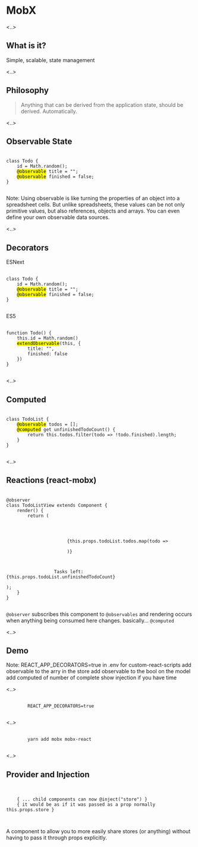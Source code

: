 # MobX

<..>

## What is it?

Simple, scalable, state management

<..>

## Philosophy
> Anything that can be derived from the application state, should be derived. Automatically.

<..>

## Observable State

<pre>
    <code data-trim data-noescape class="javascript">
class Todo {
    id = Math.random();
    <mark>@observable</mark> title = "";
    <mark>@observable</mark> finished = false;
}
    </code>
</pre>

Note:
Using observable is like turning the properties of an object into a spreadsheet cells. But unlike spreadsheets, these values can be not only primitive values, but also references, objects and arrays. You can even define your own observable data sources.

<..>

## Decorators

ESNext
<pre>
    <code data-trim data-noescape class="javascript">
class Todo {
    id = Math.random();
    <mark>@observable</mark> title = "";
    <mark>@observable</mark> finished = false;
}
    </code>
</pre>

ES5

<pre>
    <code data-trim data-noescape class="javascript">
function Todo() {
    this.id = Math.random()
    <mark>extendObservable</mark>(this, {
        title: "",
        finished: false
    })
}
    </code>
</pre>

<..>

## Computed

<pre>
    <code data-trim data-noescape class="javascript">
class TodoList {
    <mark>@observable</mark> todos = [];
    <mark>@computed</mark> get unfinishedTodoCount() {
        return this.todos.filter(todo => !todo.finished).length;
    }
}
    </code>
</pre>

<..>

## Reactions (react-mobx)

<pre>
    <code>
@observer
class TodoListView extends Component {
    render() {
        return (<div>
                  <ul>
                    {this.props.todoList.todos.map(todo =>
                        <TodoView todo={todo} key={todo.id} />
                    )}
                  </ul>
                  Tasks left: {this.props.todoList.unfinishedTodoCount}
                </div>);
    }
}
    </code>
</pre>

`@observer` subscribes this component to `@observables` and rendering occurs when anything being consumed here changes. basically... `@computed`

<..>

## Demo

Note:
REACT_APP_DECORATORS=true in .env for custom-react-scripts
add observable to the arry in the store
add observable to the bool on the model
add computed of number of complete
show injection if you have time

<..>

<pre>
    <code data-trim data-noescape class="ini">
        REACT_APP_DECORATORS=true
    </code>
</pre>

<..>

<pre>
    <code data-trim data-noescape class="cmd">
        yarn add mobx mobx-react
    </code>
</pre>

<..>

## Provider and Injection

<pre>
    <code data-trim class="xml">
        <Provider store={myStoreInstance}>
    { ... child components can now @inject("store") }
    { it would be as if it was passed as a prop normally this.props.store }
</Provider>
    </code>
</pre>

A component to allow you to more easily share stores (or anything) without having to pass it through props explicitly.

